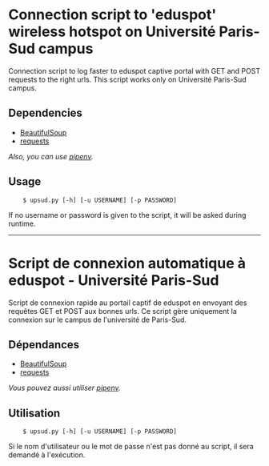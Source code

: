# Connection script to 'eduspot' wireless hotspot on Université Paris-Sud campus  #

Connection script to log faster to eduspot captive portal with GET and
POST requests to the right urls. This script works only on Université
Paris-Sud campus.

## Dependencies ##

* [BeautifulSoup](https://www.crummy.com/software/BeautifulSoup/)
* [requests](http://docs.python-requests.org/en/master/)

_Also, you can use [pipenv](https://docs.pipenv.org/)._

## Usage ##

```
    $ upsud.py [-h] [-u USERNAME] [-p PASSWORD]
```

If no username or password is given to the script, it will be asked
during runtime.

* * *

# Script de connexion automatique à eduspot - Université Paris-Sud #

Script de connexion rapide au portail captif de eduspot en envoyant
des requêtes GET et POST aux bonnes urls. Ce script gère uniquement la
connexion sur le campus de l'université de Paris-Sud.

## Dépendances ##

* [BeautifulSoup](https://www.crummy.com/software/BeautifulSoup/)
* [requests](http://docs.python-requests.org/en/master/)

_Vous pouvez aussi utiliser [pipenv](https://docs.pipenv.org/)._

## Utilisation ##

```
    $ upsud.py [-h] [-u USERNAME] [-p PASSWORD]
```

Si le nom d'utilisateur ou le mot de passe n'est pas donné au script,
il sera demandé à l'exécution.
